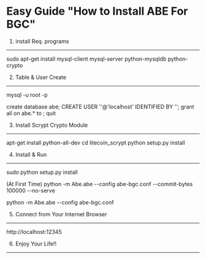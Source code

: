 
Easy Guide "How to Install ABE For BGC"
============================================

1. install Req. programs
---------------------------

sudo apt-get install mysql-client mysql-server python-mysqldb python-crypto


2. Table & User Create
------------------------

mysql -u root -p

create database abe;
CREATE USER '<USERNAME>'@'localhost' IDENTIFIED BY '<PASSWORD>';
grant all on abe.* to <USERNAME>;
quit

3. Install Scrypt Crypto Module
------------------------------------

apt-get install python-all-dev
cd litecoin_scrypt
python setup.py install


4. Install & Run 
------------------

sudo python setup.py install

(At First Time)
python -m Abe.abe --config abe-bgc.conf --commit-bytes 100000 --no-serve 

python -m Abe.abe --config abe-bgc.conf


5. Connect from Your Internet Browser
-----------------------------------------

http://localhost:12345


6. Enjoy Your Life!!
----------------------
